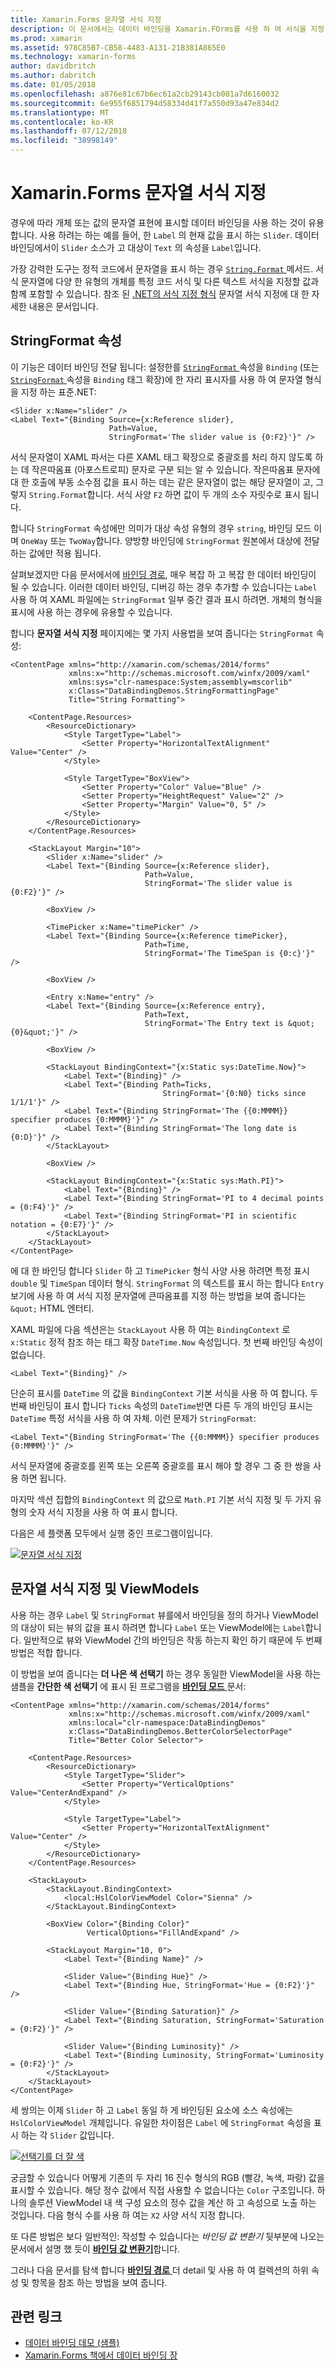 ```yaml
---
title: Xamarin.Forms 문자열 서식 지정
description: 이 문서에서는 데이터 바인딩을 Xamarin.FOrms를 사용 하 여 서식을 지정 하 고 개체를 문자열로 표시 하는 방법에 설명 합니다. 이 바인딩의 StringFormat 자리 표시자를 사용 하 여.NET 표준 서식 문자열을 설정 하 여 이루어집니다.
ms.prod: xamarin
ms.assetid: 978C85B7-CB58-4483-A131-21B381A865E0
ms.technology: xamarin-forms
author: davidbritch
ms.author: dabritch
ms.date: 01/05/2018
ms.openlocfilehash: a876e81c67b6ec61a2cb29143cb001a7d6160032
ms.sourcegitcommit: 6e955f6851794d58334d41f7a550d93a47e834d2
ms.translationtype: MT
ms.contentlocale: ko-KR
ms.lasthandoff: 07/12/2018
ms.locfileid: "38998149"
---
```

# <a name="xamarinforms-string-formatting"></a>Xamarin.Forms 문자열 서식 지정

경우에 따라 개체 또는 값의 문자열 표현에 표시할 데이터 바인딩을 사용 하는 것이 유용 합니다. 사용 하려는 하는 예를 들어, 한 `Label` 의 현재 값을 표시 하는 `Slider`. 데이터 바인딩에서이 `Slider` 소스가 고 대상이 `Text` 의 속성을 `Label`입니다.

가장 강력한 도구는 정적 코드에서 문자열을 표시 하는 경우 [ `String.Format` ](xref:System.String.Format(System.String,System.Object)) 메서드. 서식 문자열에 다양 한 유형의 개체를 특정 코드 서식 및 다른 텍스트 서식을 지정할 값과 함께 포함할 수 있습니다. 참조 된 [.NET의 서식 지정 형식](/dotnet/standard/base-types/formatting-types/) 문자열 서식 지정에 대 한 자세한 내용은 문서입니다.

## <a name="the-stringformat-property"></a>StringFormat 속성

이 기능은 데이터 바인딩 전달 됩니다: 설정한를 [ `StringFormat` ](xref:Xamarin.Forms.BindingBase.StringFormat) 속성을 `Binding` (또는 [ `StringFormat` ](xref:Xamarin.Forms.Xaml.BindingExtension.StringFormat) 속성을 `Binding` 태그 확장)에 한 자리 표시자를 사용 하 여 문자열 형식을 지정 하는 표준.NET:

```xaml
<Slider x:Name="slider" />
<Label Text="{Binding Source={x:Reference slider},
                      Path=Value,
                      StringFormat='The slider value is {0:F2}'}" />
```

서식 문자열이 XAML 파서는 다른 XAML 태그 확장으로 중괄호를 처리 하지 않도록 하는 데 작은따옴표 (아포스트로피) 문자로 구분 되는 알 수 있습니다. 작은따옴표 문자에 대 한 호출에 부동 소수점 값을 표시 하는 데는 같은 문자열이 없는 해당 문자열이 고, 그렇지 `String.Format`합니다. 서식 사양 `F2` 하면 값이 두 개의 소수 자릿수로 표시 됩니다.

합니다 `StringFormat` 속성에만 의미가 대상 속성 유형의 경우 `string`, 바인딩 모드 이며 `OneWay` 또는 `TwoWay`합니다. 양방향 바인딩에 `StringFormat` 원본에서 대상에 전달 하는 값에만 적용 됩니다.

살펴보겠지만 다음 문서에서에 [바인딩 경로](binding-path.md), 매우 복잡 하 고 복잡 한 데이터 바인딩이 될 수 있습니다. 이러한 데이터 바인딩, 디버깅 하는 경우 추가할 수 있습니다는 `Label` 사용 하 여 XAML 파일에는 `StringFormat` 일부 중간 결과 표시 하려면. 개체의 형식을 표시에 사용 하는 경우에 유용할 수 있습니다.

합니다 **문자열 서식 지정** 페이지에는 몇 가지 사용법을 보여 줍니다는 `StringFormat` 속성:

```xaml
<ContentPage xmlns="http://xamarin.com/schemas/2014/forms"
             xmlns:x="http://schemas.microsoft.com/winfx/2009/xaml"
             xmlns:sys="clr-namespace:System;assembly=mscorlib"
             x:Class="DataBindingDemos.StringFormattingPage"
             Title="String Formatting">

    <ContentPage.Resources>
        <ResourceDictionary>
            <Style TargetType="Label">
                <Setter Property="HorizontalTextAlignment" Value="Center" />
            </Style>

            <Style TargetType="BoxView">
                <Setter Property="Color" Value="Blue" />
                <Setter Property="HeightRequest" Value="2" />
                <Setter Property="Margin" Value="0, 5" />
            </Style>
        </ResourceDictionary>
    </ContentPage.Resources>

    <StackLayout Margin="10">
        <Slider x:Name="slider" />
        <Label Text="{Binding Source={x:Reference slider},
                              Path=Value,
                              StringFormat='The slider value is {0:F2}'}" />

        <BoxView />

        <TimePicker x:Name="timePicker" />
        <Label Text="{Binding Source={x:Reference timePicker},
                              Path=Time,
                              StringFormat='The TimeSpan is {0:c}'}" />

        <BoxView />

        <Entry x:Name="entry" />
        <Label Text="{Binding Source={x:Reference entry},
                              Path=Text,
                              StringFormat='The Entry text is &quot;{0}&quot;'}" />

        <BoxView />

        <StackLayout BindingContext="{x:Static sys:DateTime.Now}">
            <Label Text="{Binding}" />
            <Label Text="{Binding Path=Ticks,
                                  StringFormat='{0:N0} ticks since 1/1/1'}" />
            <Label Text="{Binding StringFormat='The {{0:MMMM}} specifier produces {0:MMMM}'}" />
            <Label Text="{Binding StringFormat='The long date is {0:D}'}" />
        </StackLayout>

        <BoxView />

        <StackLayout BindingContext="{x:Static sys:Math.PI}">
            <Label Text="{Binding}" />
            <Label Text="{Binding StringFormat='PI to 4 decimal points = {0:F4}'}" />
            <Label Text="{Binding StringFormat='PI in scientific notation = {0:E7}'}" />
        </StackLayout>
    </StackLayout>
</ContentPage>
```

에 대 한 바인딩 합니다 `Slider` 하 고 `TimePicker` 형식 사양 사용 하려면 특정 표시 `double` 및 `TimeSpan` 데이터 형식. `StringFormat` 의 텍스트를 표시 하는 합니다 `Entry` 보기에 사용 하 여 서식 지정 문자열에 큰따옴표를 지정 하는 방법을 보여 줍니다는 `&quot;` HTML 엔터티.

XAML 파일에 다음 섹션은는 `StackLayout` 사용 하 여는 `BindingContext` 로 `x:Static` 정적 참조 하는 태그 확장 `DateTime.Now` 속성입니다. 첫 번째 바인딩 속성이 없습니다.

```xaml
<Label Text="{Binding}" />
```

단순히 표시를 `DateTime` 의 값을 `BindingContext` 기본 서식을 사용 하 여 합니다. 두 번째 바인딩이 표시 합니다 `Ticks` 속성의 `DateTime`반면 다른 두 개의 바인딩 표시는 `DateTime` 특정 서식을 사용 하 여 자체. 이런 문제가 `StringFormat`:

```xaml
<Label Text="{Binding StringFormat='The {{0:MMMM}} specifier produces {0:MMMM}'}" />
```

서식 문자열에 중괄호를 왼쪽 또는 오른쪽 중괄호를 표시 해야 할 경우 그 중 한 쌍을 사용 하면 됩니다.

마지막 섹션 집합의 `BindingContext` 의 값으로 `Math.PI` 기본 서식 지정 및 두 가지 유형의 숫자 서식 지정을 사용 하 여 표시 합니다.

다음은 세 플랫폼 모두에서 실행 중인 프로그램이입니다.

[![문자열 서식 지정](string-formatting-images/stringformatting-small.png "문자열 서식 지정")](string-formatting-images/stringformatting-large.png#lightbox "문자열 서식 지정")

## <a name="viewmodels-and-string-formatting"></a>문자열 서식 지정 및 ViewModels

사용 하는 경우 `Label` 및 `StringFormat` 뷰를에서 바인딩을 정의 하거나 ViewModel의 대상이 되는 뷰의 값을 표시 하려면 합니다 `Label` 또는 ViewModel에는 `Label`합니다. 일반적으로 뷰와 ViewModel 간의 바인딩은 작동 하는지 확인 하기 때문에 두 번째 방법은 적합 합니다.

이 방법을 보여 줍니다는 **더 나은 색 선택기** 하는 경우 동일한 ViewModel을 사용 하는 샘플을 **간단한 색 선택기** 에 표시 된 프로그램을 [ **바인딩 모드** ](binding-mode.md) 문서:

```xaml
<ContentPage xmlns="http://xamarin.com/schemas/2014/forms"
             xmlns:x="http://schemas.microsoft.com/winfx/2009/xaml"
             xmlns:local="clr-namespace:DataBindingDemos"
             x:Class="DataBindingDemos.BetterColorSelectorPage"
             Title="Better Color Selector">

    <ContentPage.Resources>
        <ResourceDictionary>
            <Style TargetType="Slider">
                <Setter Property="VerticalOptions" Value="CenterAndExpand" />
            </Style>

            <Style TargetType="Label">
                <Setter Property="HorizontalTextAlignment" Value="Center" />
            </Style>
        </ResourceDictionary>
    </ContentPage.Resources>

    <StackLayout>
        <StackLayout.BindingContext>
            <local:HslColorViewModel Color="Sienna" />
        </StackLayout.BindingContext>

        <BoxView Color="{Binding Color}"
                 VerticalOptions="FillAndExpand" />

        <StackLayout Margin="10, 0">
            <Label Text="{Binding Name}" />

            <Slider Value="{Binding Hue}" />
            <Label Text="{Binding Hue, StringFormat='Hue = {0:F2}'}" />

            <Slider Value="{Binding Saturation}" />
            <Label Text="{Binding Saturation, StringFormat='Saturation = {0:F2}'}" />

            <Slider Value="{Binding Luminosity}" />
            <Label Text="{Binding Luminosity, StringFormat='Luminosity = {0:F2}'}" />
        </StackLayout>
    </StackLayout>
</ContentPage>    
```

세 쌍의는 이제 `Slider` 하 고 `Label` 동일 하 게 바인딩된 요소에 소스 속성에는 `HslColorViewModel` 개체입니다. 유일한 차이점은 `Label` 에 `StringFormat` 속성을 표시 하는 각 `Slider` 값입니다.

[![선택기를 더 잘 색](string-formatting-images/bettercolorselector-small.png "선택기를 더 잘 색")](string-formatting-images/bettercolorselector-large.png#lightbox "선택기를 더 잘 색")

궁금할 수 있습니다 어떻게 기존의 두 자리 16 진수 형식의 RGB (빨강, 녹색, 파랑) 값을 표시할 수 있습니다. 해당 정수 값에서 직접 사용할 수 없습니다는 `Color` 구조입니다. 하나의 솔루션 ViewModel 내 색 구성 요소의 정수 값을 계산 하 고 속성으로 노출 하는 것입니다. 다음 형식 수를 사용 하 여는 `X2` 사양 서식 지정 합니다.

또 다른 방법은 보다 일반적인: 작성할 수 있습니다는 *바인딩 값 변환기* 뒷부분에 나오는 문서에서 설명 했 듯이 [ **바인딩 값 변환기**](converters.md)합니다.

그러나 다음 문서를 탐색 합니다 [ **바인딩 경로** ](binding-path.md) 더 detail 및 사용 하 여 컬렉션의 하위 속성 및 항목을 참조 하는 방법을 보여 줍니다.


## <a name="related-links"></a>관련 링크

- [데이터 바인딩 데모 (샘플)](https://developer.xamarin.com/samples/xamarin-forms/DataBindingDemos/)
- [Xamarin.Forms 책에서 데이터 바인딩 장](~/xamarin-forms/creating-mobile-apps-xamarin-forms/summaries/chapter16.md)
